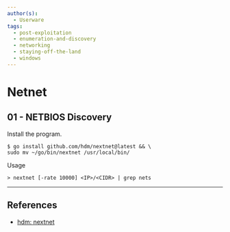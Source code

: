 ```yaml
---
author(s):
  - Userware
tags:
  - post-exploitation
  - enumeration-and-discovery
  - networking
  - staying-off-the-land
  - windows
---
```

# Netnet

## 01 - NETBIOS Discovery

Install the program.

```
$ go install github.com/hdm/nextnet@latest && \
sudo mv ~/go/bin/nextnet /usr/local/bin/
```

Usage

```
> nextnet [-rate 10000] <IP>/<CIDR> | grep nets
```

---
## References

- [hdm: nextnet](https://github.com/hdm/nextnet)